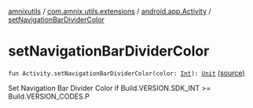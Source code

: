 [amnixutils](../../index.md) / [com.amnix.utils.extensions](../index.md) / [android.app.Activity](index.md) / [setNavigationBarDividerColor](./set-navigation-bar-divider-color.md)

# setNavigationBarDividerColor

`fun Activity.setNavigationBarDividerColor(color: `[`Int`](https://kotlinlang.org/api/latest/jvm/stdlib/kotlin/-int/index.html)`): `[`Unit`](https://kotlinlang.org/api/latest/jvm/stdlib/kotlin/-unit/index.html) [(source)](https://github.com/AmniX/amnixUtils/tree/master/amnixutils/src/main/java/com/amnix/utils/extensions/ActivityExtensions.kt#L73)

Set Navigation Bar Divider Color if Build.VERSION.SDK_INT &gt;= Build.VERSION_CODES.P

